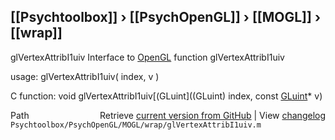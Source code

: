 ## [[Psychtoolbox]] &#8250; [[PsychOpenGL]] &#8250; [[MOGL]] &#8250; [[wrap]]

glVertexAttribI1uiv  Interface to [OpenGL](OpenGL) function glVertexAttribI1uiv  
  
usage:  glVertexAttribI1uiv( index, v )  
  
C function:  void glVertexAttribI1uiv[(GLuint]((GLuint) index, const [GLuint](GLuint)\* v)  




<div class="code_header" style="text-align:right;">
  <span style="float:left;">Path&nbsp;&nbsp;</span> <span class="counter">Retrieve <a href=
  "https://raw.github.com/Psychtoolbox-3/Psychtoolbox-3/beta/Psychtoolbox/PsychOpenGL/MOGL/wrap/glVertexAttribI1uiv.m">current version from GitHub</a> | View <a href=
  "https://github.com/Psychtoolbox-3/Psychtoolbox-3/commits/beta/Psychtoolbox/PsychOpenGL/MOGL/wrap/glVertexAttribI1uiv.m">changelog</a></span>
</div>
<div class="code">
  <code>Psychtoolbox/PsychOpenGL/MOGL/wrap/glVertexAttribI1uiv.m</code>
</div>


